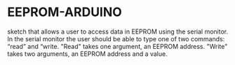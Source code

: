 # EEPROM-ARDUINO
sketch that allows a user to access data in EEPROM using the serial monitor. In the serial monitor the user should be able to type one of two commands: “read” and “write. "Read" takes one argument, an EEPROM address. "Write" takes two arguments, an EEPROM address and a value.
